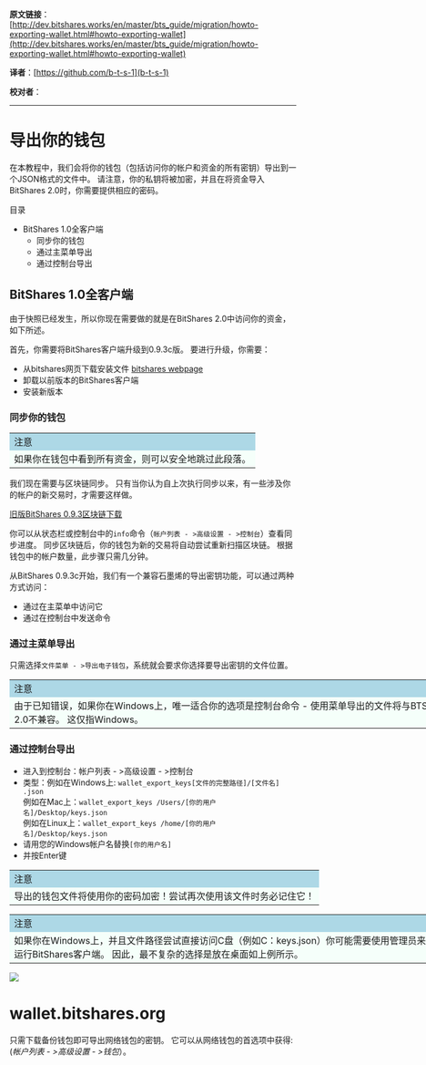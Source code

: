   **原文链接**：[http://dev.bitshares.works/en/master/bts_guide/migration/howto-exporting-wallet.html#howto-exporting-wallet](http://dev.bitshares.works/en/master/bts_guide/migration/howto-exporting-wallet.html#howto-exporting-wallet)
 
 **译者**：[https://github.com/b-t-s-1](b-t-s-1)
 
 **校对者**： 
  
***  

# 导出你的钱包 

在本教程中，我们会将你的钱包（包括访问你的帐户和资金的所有密钥）导出到一个JSON格式的文件中。 请注意，你的私钥将被加密，并且在将资金导入BitShares 2.0时，你需要提供相应的密码。

目录

* BitShares 1.0全客户端
  - 同步你的钱包
  - 通过主菜单导出
  - 通过控制台导出

## BitShares 1.0全客户端

由于快照已经发生，所以你现在需要做的就是在BitShares 2.0中访问你的资金，如下所述。

首先，你需要将BitShares客户端升级到0.9.3c版。 要进行升级，你需要：

* 从bitshares网页下载安装文件 [bitshares webpage](https://github.com/bitshares/bitshares-0.x/releases)
* 卸载以前版本的BitShares客户端
* 安装新版本

### 同步你的钱包

 <table style="width: 750px;"><tbody>
    <tr>
        <td bgcolor="LightBlue">注意</td>
    </tr>
    <tr>
        <td bgcolor="MintCream">如果你在钱包中看到所有资金，则可以安全地跳过此段落。</td>
    </tr>
</table>  

我们现在需要与区块链同步。 只有当你认为自上次执行同步以来，有一些涉及你的帐户的新交易时，才需要这样做。

[旧版BitShares 0.9.3区块链下载](http://dev.bitshares.works/en/master/bts_guide/migration/legacy-blockchain.html)

你可以从状态栏或控制台中的`info`命令（`帐户列表 - >高级设置 - >控制台`）查看同步进度。 同步区块链后，你的钱包为新的交易将自动尝试重新扫描区块链。 根据钱包中的帐户数量，此步骤只需几分钟。

从BitShares 0.9.3c开始，我们有一个兼容石墨烯的导出密钥功能，可以通过两种方式访问：

* 通过在主菜单中访问它
* 通过在控制台中发送命令

### 通过主菜单导出

只需选择`文件菜单 - >导出电子钱包`，系统就会要求你选择要导出密钥的文件位置。

 <table style="width: 750px;"><tbody>
    <tr>
        <td bgcolor="LightBlue">注意</td>
    </tr>
    <tr>
        <td bgcolor="MintCream">由于已知错误，如果你在Windows上，唯一适合你的选项是控制台命令 - 使用菜单导出的文件将与BTS 2.0不兼容。 这仅指Windows。</td>
    </tr>
</table> 


### 通过控制台导出

* 进入到控制台：帐户列表 - >高级设置 - >控制台
* 类型：例如在Windows上: `wallet_export_keys[文件的完整路径]/[文件名] .json`  
  	例如在Mac上：`wallet_export_keys /Users/[你的用户名]/Desktop/keys.json`  
    例如在Linux上：`wallet_export_keys /home/[你的用户名]/Desktop/keys.json`
* 请用您的Windows帐户名替换`[你的用户名]`
* 并按Enter键

 <table style="width: 750px;"><tbody>
    <tr>
        <td bgcolor="LightBlue">注意</td>
    </tr>
    <tr>
        <td bgcolor="MintCream">导出的钱包文件将使用你的密码加密！尝试再次使用该文件时务必记住它！</td>
    </tr>
</table> 

 <table style="width: 750px;"><tbody>
    <tr>
        <td bgcolor="LightBlue">注意</td>
    </tr>
    <tr>
        <td bgcolor="MintCream">如果你在Windows上，并且文件路径尝试直接访问C盘（例如C：keys.json）你可能需要使用管理员来运行BitShares客户端。 因此，最不复杂的选择是放在桌面如上例所示。</td>
    </tr>
</table> 
  
![](http://dev.bitshares.works/en/master/_images/export-wallet-console.png)  

# wallet.bitshares.org

只需下载备份钱包即可导出网络钱包的密钥。 它可以从网络钱包的首选项中获得:(*帐户列表 - >高级设置 - >钱包*）。